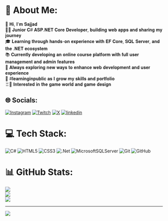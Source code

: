 # 💫 About Me:
💫 𝐇𝐢, 𝐈'𝐦 𝐒𝐚𝐣𝐣𝐚𝐝<br>👨‍💻 𝐉𝐮𝐧𝐢𝐨𝐫 𝐂# 𝐀𝐒𝐏.𝐍𝐄𝐓 𝐂𝐨𝐫𝐞 𝐃𝐞𝐯𝐞𝐥𝐨𝐩𝐞𝐫, 𝐛𝐮𝐢𝐥𝐝𝐢𝐧𝐠 𝐰𝐞𝐛 𝐚𝐩𝐩𝐬 𝐚𝐧𝐝 𝐬𝐡𝐚𝐫𝐢𝐧𝐠 𝐦𝐲 𝐣𝐨𝐮𝐫𝐧𝐞𝐲<br>🎓 𝐋𝐞𝐚𝐫𝐧𝐢𝐧𝐠 𝐭𝐡𝐫𝐨𝐮𝐠𝐡 𝐡𝐚𝐧𝐝𝐬-𝐨𝐧 𝐞𝐱𝐩𝐞𝐫𝐢𝐞𝐧𝐜𝐞 𝐰𝐢𝐭𝐡 𝐄𝐅 𝐂𝐨𝐫𝐞, 𝐒𝐐𝐋 𝐒𝐞𝐫𝐯𝐞𝐫, 𝐚𝐧𝐝 𝐭𝐡𝐞 .𝐍𝐄𝐓 𝐞𝐜𝐨𝐬𝐲𝐬𝐭𝐞𝐦<br>📚 𝐂𝐮𝐫𝐫𝐞𝐧𝐭𝐥𝐲 𝐝𝐞𝐯𝐞𝐥𝐨𝐩𝐢𝐧𝐠 𝐚𝐧 𝐨𝐧𝐥𝐢𝐧𝐞 𝐜𝐨𝐮𝐫𝐬𝐞 𝐩𝐥𝐚𝐭𝐟𝐨𝐫𝐦 𝐰𝐢𝐭𝐡 𝐟𝐮𝐥𝐥 𝐮𝐬𝐞𝐫 𝐦𝐚𝐧𝐚𝐠𝐞𝐦𝐞𝐧𝐭 𝐚𝐧𝐝 𝐚𝐝𝐦𝐢𝐧 𝐟𝐞𝐚𝐭𝐮𝐫𝐞𝐬<br>🚀 𝐀𝐥𝐰𝐚𝐲𝐬 𝐞𝐱𝐩𝐥𝐨𝐫𝐢𝐧𝐠 𝐧𝐞𝐰 𝐰𝐚𝐲𝐬 𝐭𝐨 𝐞𝐧𝐡𝐚𝐧𝐜𝐞 𝐰𝐞𝐛 𝐝𝐞𝐯𝐞𝐥𝐨𝐩𝐦𝐞𝐧𝐭 𝐚𝐧𝐝 𝐮𝐬𝐞𝐫 𝐞𝐱𝐩𝐞𝐫𝐢𝐞𝐧𝐜𝐞<br>🌱 #𝐥𝐞𝐚𝐫𝐧𝐢𝐧𝐠𝐢𝐧𝐩𝐮𝐛𝐥𝐢𝐜 𝐚𝐬 𝐈 𝐠𝐫𝐨𝐰 𝐦𝐲 𝐬𝐤𝐢𝐥𝐥𝐬 𝐚𝐧𝐝 𝐩𝐨𝐫𝐭𝐟𝐨𝐥𝐢𝐨 <br> ♖👤 𝐈𝐧𝐭𝐞𝐫𝐞𝐬𝐭𝐞𝐝 𝐢𝐧 𝐭𝐡𝐞 𝐠𝐚𝐦𝐞 𝐰𝐨𝐫𝐥𝐝 𝐚𝐧𝐝 𝐠𝐚𝐦𝐞 𝐝𝐞𝐬𝐢𝐠𝐧


## 🌐 Socials:
[![Instagram](https://img.shields.io/badge/Instagram-%23E4405F.svg?logo=Instagram&logoColor=white)](https://instagram.com/hepwolf) [![Twitch](https://img.shields.io/badge/Twitch-%239146FF.svg?logo=Twitch&logoColor=white)](https://twitch.tv/hepwolf) [![X](https://img.shields.io/badge/X-black.svg?logo=X&logoColor=white)](https://x.com/HepWolf11) [![linkedin](https://img.shields.io/badge/linkedin-%230077B5.svg?logo=linkedin&logoColor=white)](https://www.linkedin.com/in/sajjad-yousefi-02b87b285?utm_source=share&utm_campaign=share_via&utm_content=profile&utm_medium=android_app)

# 💻 Tech Stack:
![C#](https://img.shields.io/badge/c%23-%23239120.svg?style=for-the-badge&logo=csharp&logoColor=white) ![HTML5](https://img.shields.io/badge/html5-%23E34F26.svg?style=for-the-badge&logo=html5&logoColor=white) ![CSS3](https://img.shields.io/badge/css3-%231572B6.svg?style=for-the-badge&logo=css3&logoColor=white) ![.Net](https://img.shields.io/badge/.NET-5C2D91?style=for-the-badge&logo=.net&logoColor=white) ![MicrosoftSQLServer](https://img.shields.io/badge/Microsoft%20SQL%20Server-CC2927?style=for-the-badge&logo=microsoft%20sql%20server&logoColor=white) ![Git](https://img.shields.io/badge/git-%23F05033.svg?style=for-the-badge&logo=git&logoColor=white) ![GitHub](https://img.shields.io/badge/github-%23121011.svg?style=for-the-badge&logo=github&logoColor=white)
# 📊 GitHub Stats:
![](https://github-readme-stats.vercel.app/api?username=hepwolf&theme=radical&hide_border=false&include_all_commits=false&count_private=false)<br/>
![](https://github-readme-streak-stats.herokuapp.com/?user=hepwolf&theme=radical&hide_border=false)<br/>
![](https://github-readme-stats.vercel.app/api/top-langs/?username=hepwolf&theme=radical&hide_border=false&include_all_commits=false&count_private=false&layout=compact)

---
[![](https://visitcount.itsvg.in/api?id=hepwolf&icon=0&color=0)](https://visitcount.itsvg.in)
